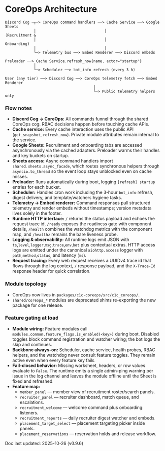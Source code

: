 # CoreOps Architecture

```
Discord Cog ─┬─> CoreOps command handlers ──> Cache Service ──> Google Sheets
             │                               │                    (Recruitment &
             │                               │                     Onboarding)
             │                               │
             └─> Telemetry bus ──> Embed Renderer ──> Discord embeds

Preloader ──> Cache Service.refresh_now(name, actor="startup")
             │
             └─> Scheduler ──> bot_info refresh (every 3 h)

User (any tier) ──> Discord Cog ──> CoreOps telemetry fetch ──> Embed Renderer
                                        │
                                        └─> Public telemetry helpers only
```

### Flow notes
- **Discord Cog → CoreOps:** All commands funnel through the shared CoreOps cog. RBAC
  decisions happen before touching cache APIs.
- **Cache service:** Every cache interaction uses the public API (`get_snapshot`,
  `refresh_now`). Private module attributes remain internal to the service.
- **Google Sheets:** Recruitment and onboarding tabs are accessed asynchronously via the
  cached adapters. Preloader warms their handles and key buckets on startup.
- **Sheets access:** Async command handlers import `shared.sheets.async_facade`, which
  routes synchronous helpers through `asyncio.to_thread` so the event loop stays
  unblocked even on cache misses.
- **Preloader:** Runs automatically during boot, logging `[refresh] startup` entries for
  each bucket.
- **Scheduler:** Handles cron work including the 3-hour `bot_info` refresh, digest
  delivery, and template/watchers hygiene tasks.
- **Telemetry → Embed renderer:** Command responses pull structured telemetry and render
  embeds without timestamps; version metadata lives solely in the footer.
- **Runtime HTTP interface:** `/` returns the status payload and echoes the request
  trace id, `/ready` exposes the readiness gate with component details, `/health`
  combines the watchdog metrics with the component map, and `/healthz` remains the
  bare liveness probe.
- **Logging & observability:** All runtime logs emit JSON with
  `ts`,`level`,`logger`,`msg`,`trace`,`env`,`bot` plus contextual extras. HTTP
  access logs are emitted under the canonical `aiohttp.access` logger with
  `path`,`method`,`status`, and latency (`ms`).
- **Request tracing:** Every web request receives a UUIDv4 trace id that flows
  through the log context, `/` response payload, and the `X-Trace-Id` response
  header for quick correlation.

### Module topology
- CoreOps now lives in `packages/c1c-coreops/src/c1c_coreops/`.
- `shared/coreops_*` modules are deprecated shims re-exporting the new package for one release.

### Feature gating at load
- **Module wiring:** Feature modules call `modules.common.feature_flags.is_enabled(<key>)` during boot.
  Disabled toggles block command registration and watcher wiring; the bot logs the skip
  and continues.
- **Backbone always-on:** Scheduler, cache service, health probes, RBAC helpers, and the
  watchdog never consult feature toggles. They remain active even when every feature key
  fails.
- **Fail-closed behavior:** Missing worksheet, headers, or row values evaluate to
  `False`. The runtime emits a single admin-ping warning per issue in the log channel and
  leaves the module offline until the Sheet is fixed and refreshed.
- **Feature map:**
  - `member_panel` — member view of recruitment roster/search panels.
  - `recruiter_panel` — recruiter dashboard, match queue, and escalations.
  - `recruitment_welcome` — welcome command plus onboarding listeners.
  - `recruitment_reports` — daily recruiter digest watcher and embeds.
  - `placement_target_select` — placement targeting picker inside panels.
  - `placement_reservations` — reservation holds and release workflow.

Doc last updated: 2025-10-26 (v0.9.6)
